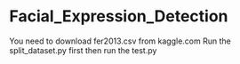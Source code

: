 # Facial_Expression_Detection
You need to download fer2013.csv from kaggle.com
Run the split_dataset.py first then run the test.py
